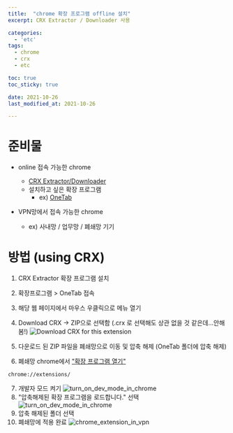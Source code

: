 ```yaml
---
title:  "chrome 확장 프로그램 offline 설치"
excerpt: CRX Extractor / Downloader 사용

categories:
  - 'etc'
tags:
  - chrome
  - crx
  - etc

toc: true
toc_sticky: true

date: 2021-10-26
last_modified_at: 2021-10-26

---
```


# 준비물

* online 접속 가능한 chrome
  + [CRX Extractor/Downloader](https://chrome.google.com/webstore/detail/crx-extractordownloader/ajkhmmldknmfjnmeedkbkkojgobmljda)
  + 설치하고 싶은 확장 프로그램
    - ex) [OneTab](https://chrome.google.com/webstore/detail/onetab/chphlpgkkbolifaimnlloiipkdnihall?hl=ko)

* VPN망에서 접속 가능한 chrome
  + ex) 사내망 / 업무망 / 폐쇄망 기기

# 방법 (using CRX)

1. CRX Extractor 확장 프로그램 설치
2. 확장프로그램 > OneTab 접속
3. 해당 웹 페이지에서 마우스 우클릭으로 메뉴 열기
4. Download CRX -> ZIP으로 선택함 (.crx 로 선택해도 상관 없을 것 같은데...안해봄!)
![Download CRX for this extension]({{"../../assets/img/etc/etc_crx_download.png"}})

5. 다운로드 된 ZIP 파일을 폐쇄망으로 이동 및 압축 해제 (OneTab 폴더에 압축 해제)
6. 폐쇄망 chrome에서 ["확장 프로그램 열기"](chrome://extensions/)
```
chrome://extensions/
```
7. 개발자 모드 켜기
![turn_on_dev_mode_in_chrome]({{"../../assets\img\etc\etc_chrome_dev_mode.png"}})
8. "압축해제된 확장 프로그램을 로드합니다." 선택
![turn_on_dev_mode_in_chrome]({{"../../assets\img\etc\etc_chrome_import_crx.png"}})
9. 압축 해제된 폴더 선택
10. 폐쇄망에 적용 완료
![chrome_extension_in_vpn]({{"../../assets\img\etc\etc_chrome_vpn_extension.png"}})

